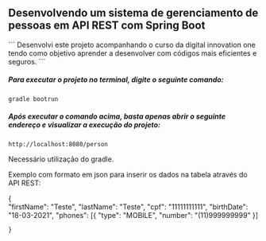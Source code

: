<h2>Desenvolvendo um sistema de gerenciamento de pessoas em API REST com Spring Boot</h2>
```
Desenvolvi este projeto acompanhando o curso da digital innovation one tendo como objetivo aprender a desenvolver com códigos mais eficientes e seguros.
```
<h5>Para executar o projeto no terminal, digite o seguinte comando:</h5>

```shell script
gradle bootrun
```

<h5>Após executar o comando acima, basta apenas abrir o seguinte endereço e visualizar a execução do projeto:</h5>

```
http://localhost:8080/person
```

Necessário utilização do gradle.


Exemplo com formato em json para inserir os dados na tabela através do API REST:

{		
		"firstName": "Teste",
		"lastName": "Teste",
		"cpf": "11111111111",
		"birthDate": "18-03-2021",
		"phones": 
			[{
				"type": "MOBILE",
				"number": "(11)999999999"
			}]

	}
